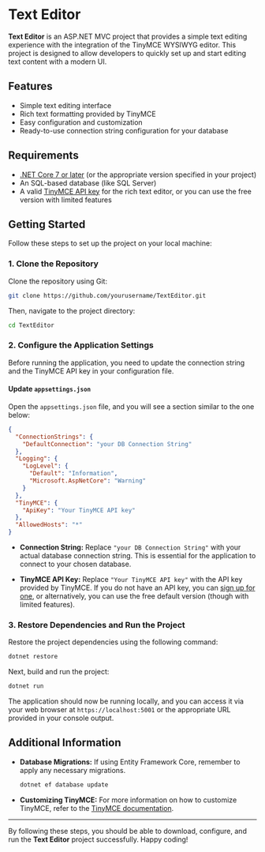 # Text Editor

**Text Editor** is an ASP.NET MVC project that provides a simple text editing experience with the integration of the TinyMCE WYSIWYG editor. This project is designed to allow developers to quickly set up and start editing text content with a modern UI.

## Features

- Simple text editing interface
- Rich text formatting provided by TinyMCE
- Easy configuration and customization
- Ready-to-use connection string configuration for your database

## Requirements

- [.NET Core 7 or later](https://dotnet.microsoft.com/download) (or the appropriate version specified in your project)
- An SQL-based database (like SQL Server)
- A valid [TinyMCE API key](https://www.tiny.cloud/get-tiny/) for the rich text editor, or you can use the free version with limited features

## Getting Started

Follow these steps to set up the project on your local machine:

### 1. Clone the Repository

Clone the repository using Git:

```bash
git clone https://github.com/yourusername/TextEditor.git
```

Then, navigate to the project directory:

```bash
cd TextEditor
```

### 2. Configure the Application Settings

Before running the application, you need to update the connection string and the TinyMCE API key in your configuration file.

#### Update `appsettings.json`

Open the `appsettings.json` file, and you will see a section similar to the one below:

```json
{
  "ConnectionStrings": {
    "DefaultConnection": "your DB Connection String"
  },
  "Logging": {
    "LogLevel": {
      "Default": "Information",
      "Microsoft.AspNetCore": "Warning"
    }
  },
  "TinyMCE": {
    "ApiKey": "Your TinyMCE API key"
  },
  "AllowedHosts": "*"
}
```

- **Connection String:** Replace `"your DB Connection String"` with your actual database connection string. This is essential for the application to connect to your chosen database.
  
- **TinyMCE API Key:** Replace `"Your TinyMCE API key"` with the API key provided by TinyMCE. If you do not have an API key, you can [sign up for one](https://www.tiny.cloud/get-tiny/), or alternatively, you can use the free default version (though with limited features).

### 3. Restore Dependencies and Run the Project

Restore the project dependencies using the following command:

```bash
dotnet restore
```

Next, build and run the project:

```bash
dotnet run
```

The application should now be running locally, and you can access it via your web browser at `https://localhost:5001` or the appropriate URL provided in your console output.

## Additional Information

- **Database Migrations:** If using Entity Framework Core, remember to apply any necessary migrations.
  ```bash
  dotnet ef database update
  ```
- **Customizing TinyMCE:** For more information on how to customize TinyMCE, refer to the [TinyMCE documentation](https://www.tiny.cloud/docs/).



---

By following these steps, you should be able to download, configure, and run the **Text Editor** project successfully. Happy coding!